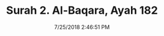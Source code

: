 ---
title       : "Surah 2. Al-Baqara, Ayah 182"
date        : 7/25/2018 2:46:51 PM
draft       : false
type        : "quran"
layout      : "compare"
BookCode    : "CMP"
SurahNumber : "2"
AyahNumber  : "182"
TotalAyah   : "286"
---